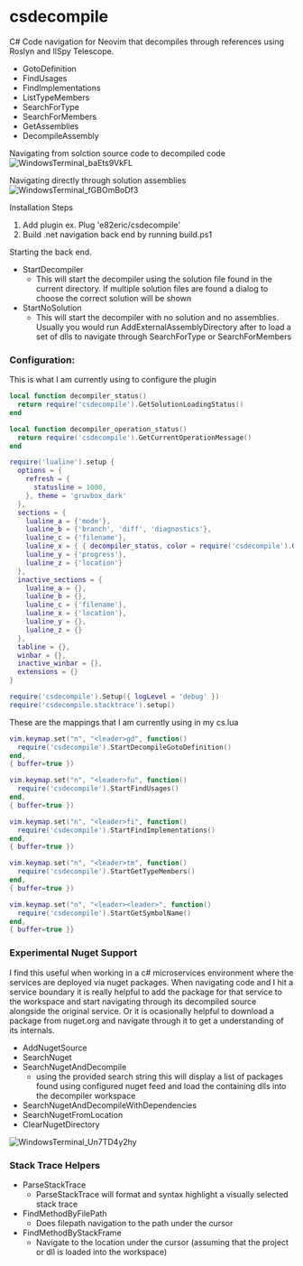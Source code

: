 # csdecompile
C# Code navigation for Neovim that decompiles through references using Roslyn and IlSpy Telescope.

- GotoDefinition
- FindUsages
- FindImplementations
- ListTypeMembers
- SearchForType
- SearchForMembers
- GetAssemblies
- DecompileAssembly

Navigating from solction source code to decompiled code
![WindowsTerminal_baEts9VkFL](https://github.com/e82eric/csdecompile/assets/811029/1cd89e48-ba26-42ca-863f-07b8abc27010)

Navigating directly through solution assemblies
![WindowsTerminal_fGBOmBoDf3](https://github.com/e82eric/csdecompile/assets/811029/39edb13e-4076-48be-8239-68c5e537eefe)

Installation Steps
1. Add plugin ex. Plug 'e82eric/csdecompile'
2. Build .net navigation back end by running build.ps1

Starting the back end.
- StartDecompiler
  - This will start the decompiler using the solution file found in the current directory.  If multiple solution files are found a dialog to choose the correct solution will be shown
- StartNoSolution
  - This will start the decompiler with no solution and no assemblies.  Usually you would run AddExternalAssemblyDirectory after to load a set of dlls to navigate through SearchForType or SearchForMembers

### Configuration:

This is what I am currently using to configure the plugin
```lua
local function decompiler_status()
  return require('csdecompile').GetSolutionLoadingStatus()
end

local function decompiler_operation_status()
  return require('csdecompile').GetCurrentOperationMessage()
end

require('lualine').setup {
  options = {
    refresh = {
      statusline = 1000,
    }, theme = 'gruvbox_dark'
  },
  sections = {
    lualine_a = {'mode'},
    lualine_b = {'branch', 'diff', 'diagnostics'},
    lualine_c = {'filename'},
    lualine_x = { { decompiler_status, color = require('csdecompile').GetSolutionLoadingColor }, { decompiler_operation_status, color = require('csdecompile').GetOperationStatusColor }, 'encoding', 'fileformat', 'filetype'},
    lualine_y = {'progress'},
    lualine_z = {'location'}
  },
  inactive_sections = {
    lualine_a = {},
    lualine_b = {},
    lualine_c = {'filename'},
    lualine_x = {'location'},
    lualine_y = {},
    lualine_z = {}
  },
  tabline = {},
  winbar = {},
  inactive_winbar = {},
  extensions = {}
}

require('csdecompile').Setup({ logLevel = 'debug' })
require('csdecompile.stacktrace').setup()
```
These are the mappings that I am currently using in my cs.lua
```lua
vim.keymap.set("n", "<leader>gd", function()
  require('csdecompile').StartDecompileGotoDefinition()
end,
{ buffer=true })

vim.keymap.set("n", "<leader>fu", function()
  require('csdecompile').StartFindUsages()
end,
{ buffer=true })

vim.keymap.set("n", "<leader>fi", function()
  require('csdecompile').StartFindImplementations()
end,
{ buffer=true })

vim.keymap.set("n", "<leader>tm", function()
  require('csdecompile').StartGetTypeMembers()
end,
{ buffer=true })

vim.keymap.set("n", "<leader><leader>", function()
  require('csdecompile').StartGetSymbolName()
end,
{ buffer=true }}
```
### Experimental Nuget Support
I find this useful when working in a c# microservices environment where the services are deployed via nuget packages.  When navigating code and I hit a service boundary it is really helpful to add the package for that service to the workspace and start navigating through its decompiled source alongside the original service.
Or it is ocasionally helpful to download a package from nuget.org and navigate through it to get a understanding of its internals.

- AddNugetSource
- SearchNuget
- SearchNugetAndDecompile
  - using the provided search string this will display a list of packages found using configured nuget feed and load the containing dlls into the decompiler workspace
- SearchNugetAndDecompileWithDependencies
- SearchNugetFromLocation
- ClearNugetDirectory

![WindowsTerminal_Un7TD4y2hy](https://github.com/e82eric/csdecompile/assets/811029/20790a4a-fb94-4ff7-af3b-22cc2a746a71)

### Stack Trace Helpers
- ParseStackTrace
  - ParseStackTrace will format and syntax highlight a visually selected stack trace
- FindMethodByFilePath
  - Does filepath navigation to the path under the cursor
- FindMethodByStackFrame
  - Navigate to the location under the cursor (assuming that the project or dll is loaded into the workspace)
